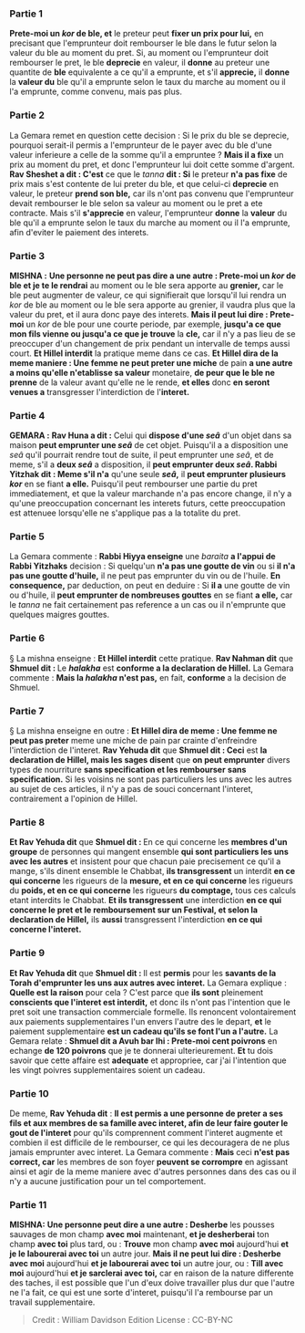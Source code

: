 
### Partie 1
<b>Prete-moi un <i>kor</i> de ble, et</b> le preteur peut <b>fixer un prix pour lui,</b> en precisant que l'emprunteur doit rembourser le ble dans le futur selon la valeur du ble au moment du pret. Si, au moment ou l'emprunteur doit rembourser le pret, le ble <b>deprecie</b> en valeur, il <b>donne</b> au preteur une quantite de <b>ble</b> equivalente a ce qu'il a emprunte, et s'il <b>apprecie,</b> il <b>donne</b> la <b>valeur du</b> ble qu'il a emprunte selon le taux du marche au moment ou il l'a emprunte, comme convenu, mais pas plus.

### Partie 2
La Gemara remet en question cette decision : Si le prix du ble se deprecie, pourquoi serait-il permis a l'emprunteur de le payer avec du ble d'une valeur inferieure a celle de la somme qu'il a empruntee ? <b>Mais il a fixe</b> un prix au moment du pret, et donc l'emprunteur lui doit cette somme d'argent. <b>Rav Sheshet a dit : C'est</b> ce que le <i>tanna</i> <b>dit : Si</b> le preteur <b>n'a pas fixe</b> de prix mais s'est contente de lui preter du ble, et que celui-ci <b>deprecie</b> en valeur, le preteur <b>prend son ble,</b> car ils n'ont pas convenu que l'emprunteur devait rembourser le ble selon sa valeur au moment ou le pret a ete contracte. Mais s'il <b>s'apprecie</b> en valeur, l'emprunteur <b>donne</b> la <b>valeur</b> du ble qu'il a emprunte selon le taux du marche au moment ou il l'a emprunte, afin d'eviter le paiement des interets.

### Partie 3
<strong>MISHNA :</strong> <b>Une personne ne peut pas dire a une autre : Prete-moi un <i>kor</i> de ble et je te le rendrai</b> au moment</b> ou le ble sera apporte au <b>grenier,</b> car le ble peut augmenter de valeur, ce qui signifierait que lorsqu'il lui rendra un <i>kor</i> de ble au moment ou le ble sera apporte au grenier, il vaudra plus que la valeur du pret, et il aura donc paye des interets. <b>Mais il peut lui dire : Prete-moi</b> un <i>kor</i> de ble pour une courte periode, par exemple, <b>jusqu'a ce que mon fils vienne ou jusqu'a ce que je trouve</b> la <b>cle,</b> car il n'y a pas lieu de se preoccuper d'un changement de prix pendant un intervalle de temps aussi court. <b>Et Hillel interdit</b> la pratique meme dans ce cas. <b>Et Hillel dira de la meme maniere : Une femme ne peut preter une miche</b> de pain <b>a une autre a moins qu'elle n'etablisse sa valeur</b> monetaire, <b>de peur que le ble ne prenne</b> de la valeur avant qu'elle ne le rende, <b>et elles</b> donc <b>en seront venues a</b> transgresser l'interdiction de l'<b>interet.</b>

### Partie 4
<strong>GEMARA :</strong> <b>Rav Huna a dit :</b> Celui qui <b>dispose d'une <i>seâ</i></b> d'un objet dans sa maison <b>peut emprunter une <i>seâ</i></b> de cet objet. Puisqu'il a a disposition une <i>seâ</i> qu'il pourrait rendre tout de suite, il peut emprunter une <i>seâ</i>, et de meme, s'il a <b>deux <i>seâ</i></b> a disposition, il <b>peut emprunter deux <i>seâ</i>. Rabbi Yitzhak dit : Meme s'il n'a</b> qu'une seule <b><i>seâ</i>,</b> il <b>peut emprunter plusieurs <i>kor</i></b> en se fiant <b>a elle.</b> Puisqu'il peut rembourser une partie du pret immediatement, et que la valeur marchande n'a pas encore change, il n'y a qu'une preoccupation concernant les interets futurs, cette preoccupation est attenuee lorsqu'elle ne s'applique pas a la totalite du pret.

### Partie 5
La Gemara commente : <b>Rabbi Hiyya enseigne</b> une <i>baraita</i> <b>a l'appui de Rabbi Yitzhaks</b> decision : Si quelqu'un <b>n'a pas une goutte de vin</b> ou si <b>il n'a pas une goutte d'huile,</b> il ne peut pas emprunter du vin ou de l'huile. <b>En consequence,</b> par deduction, on peut en deduire : Si <b>il a</b> une goutte de vin ou d'huile, il <b>peut emprunter de nombreuses gouttes</b> en se fiant <b>a elle,</b> car le <i>tanna</i> ne fait certainement pas reference a un cas ou il n'emprunte que quelques maigres gouttes.

### Partie 6
§ La mishna enseigne : <b>Et Hillel interdit</b> cette pratique. <b>Rav Nahman dit</b> que <b>Shmuel dit : </b> Le <b><i>halakha</i></b> est <b>conforme a la declaration de Hillel.</b> La Gemara commente : <b>Mais la <i>halakha</i> n'est pas,</b> en fait, <b>conforme</b> a la decision de Shmuel.

### Partie 7
§ La mishna enseigne en outre : <b>Et Hillel dira de meme : Une femme ne peut pas preter</b> meme une miche de pain par crainte d'enfreindre l'interdiction de l'interet. <b>Rav Yehuda dit</b> que <b>Shmuel dit : Ceci</b> est <b>la declaration de Hillel, mais les sages disent</b> que <b>on peut emprunter</b> divers types de nourriture <b>sans specification et les rembourser</b> <b>sans specification.</b> Si les voisins ne sont pas particuliers les uns avec les autres au sujet de ces articles, il n'y a pas de souci concernant l'interet, contrairement a l'opinion de Hillel.

### Partie 8
<b>Et Rav Yehuda dit</b> que <b>Shmuel dit : </b> En ce qui concerne les <b>membres d'un groupe</b> de personnes qui mangent ensemble <b>qui sont particuliers les uns avec les autres</b> et insistent pour que chacun paie precisement ce qu'il a mange, s'ils dinent ensemble le Chabbat, <b>ils transgressent</b> un interdit <b>en ce qui concerne</b> les rigueurs de la <b>mesure, et en ce qui concerne</b> les rigueurs du <b>poids, et en ce qui concerne</b> les rigueurs <b>du comptage,</b> tous ces calculs etant interdits le Chabbat. <b>Et ils transgressent</b> une interdiction <b>en ce qui concerne le pret et le remboursement sur un Festival, et selon la declaration de Hillel,</b> ils <b>aussi</b> transgressent l'interdiction <b>en ce qui concerne l'interet.</b>

### Partie 9
<b>Et Rav Yehuda dit</b> que <b>Shmuel dit : </b> Il est <b>permis</b> pour les <b>savants de la Torah d'emprunter les uns aux autres avec interet.</b> La Gemara explique : <b>Quelle est la raison</b> pour cela ? C'est parce que <b>ils sont</b> pleinement <b>conscients que l'interet est interdit,</b> et donc ils n'ont pas l'intention que le pret soit une transaction commerciale formelle. Ils renoncent volontairement aux paiements supplementaires l'un envers l'autre des le depart, <b>et</b> le paiement supplementaire <b>est un cadeau qu'ils se font l'un a l'autre.</b> La Gemara relate : <b>Shmuel dit a Avuh bar Ihi : Prete-moi cent poivrons</b> en echange <b>de 120 poivrons</b> que je te donnerai ulterieurement. <b>Et</b> tu dois savoir que cette affaire est <b>adequate</b> et appropriee, car j'ai l'intention que les vingt poivres supplementaires soient un cadeau.

### Partie 10
De meme, <b>Rav Yehuda dit</b> : <b>Il est permis a une personne de preter a ses fils et aux membres de sa famille avec interet, afin de leur faire gouter le gout de l'interet</b> pour qu'ils comprennent comment l'interet augmente et combien il est difficile de le rembourser, ce qui les decouragera de ne plus jamais emprunter avec interet. La Gemara commente : <b>Mais</b> ceci <b>n'est pas correct, car</b> les membres de son foyer <b>peuvent se corrompre</b> en agissant ainsi et agir de la meme maniere avec d'autres personnes dans des cas ou il n'y a aucune justification pour un tel comportement.

### Partie 11
<strong>MISHNA:</strong> <b>Une personne peut dire a une autre : Desherbe</b> les pousses sauvages de mon champ <b>avec moi</b> maintenant, <b>et je desherberai</b> ton champ <b>avec toi</b> plus tard, ou : <b>Trouve</b> mon champ <b>avec moi</b> aujourd'hui <b>et je le labourerai avec toi</b> un autre jour. <b>Mais il ne peut lui dire : Desherbe avec moi</b> aujourd'hui <b>et je labourerai avec toi</b> un autre jour, ou : <b>Till avec moi</b> aujourd'hui <b>et je sarclerai avec toi,</b> car en raison de la nature differente des taches, il est possible que l'un d'eux doive travailler plus dur que l'autre ne l'a fait, ce qui est une sorte d'interet, puisqu'il l'a rembourse par un travail supplementaire.

>Credit : William Davidson Edition
>License : CC-BY-NC
